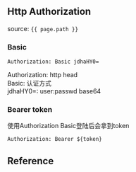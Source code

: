 ## Http Authorization
source: `{{ page.path }}`


### Basic

`Authorization: Basic jdhaHY0=`

Authorization: http head  
Basic: 认证方式  
jdhaHY0=: user:passwd base64  

### Bearer token

使用Authorization Basic登陆后会拿到token  

`Authorization: Bearer ${token}`  

## Reference

